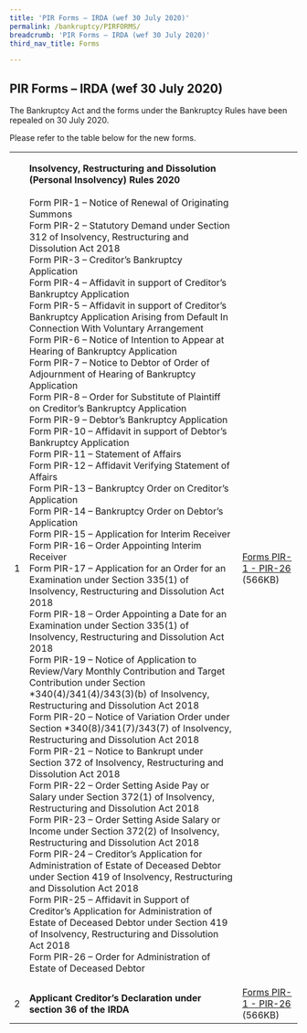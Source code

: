 ```yaml
---
title: 'PIR Forms – IRDA (wef 30 July 2020)'
permalink: /bankruptcy/PIRFORMS/
breadcrumb: 'PIR Forms – IRDA (wef 30 July 2020)'
third_nav_title: Forms

---
```



PIR Forms – IRDA (wef 30 July 2020)
---

The Bankruptcy Act and the forms under the Bankruptcy Rules have been repealed on 30 July 2020.
 
Please refer to the table below for the new forms. <br>
<table>
 <tr>
  <td>1</td>
  <td>
   
   <b>Insolvency, Restructuring and Dissolution (Personal Insolvency) Rules 2020</b><br><br>
 Form PIR-1 – Notice of Renewal of Originating Summons<br>
 Form PIR-2 – Statutory Demand under Section 312 of Insolvency, Restructuring and Dissolution Act 2018<br>
 Form PIR-3 – Creditor’s Bankruptcy Application<br>
 Form PIR-4 – Affidavit in support of Creditor’s Bankruptcy Application<br>
 Form PIR-5 – Affidavit in support of Creditor’s Bankruptcy Application Arising from Default In Connection With Voluntary Arrangement<br>
 Form PIR-6 – Notice of Intention to Appear at Hearing of Bankruptcy Application<br>
 Form PIR-7 – Notice to Debtor of Order of Adjournment of Hearing of Bankruptcy Application<br>
 Form PIR-8 – Order for Substitute of Plaintiff on Creditor’s Bankruptcy Application<br>
 Form PIR-9 – Debtor’s Bankruptcy Application<br>
 Form PIR-10 – Affidavit in support of Debtor’s Bankruptcy Application<br>
 Form PIR-11 – Statement of Affairs<br>
 Form PIR-12 – Affidavit Verifying Statement of Affairs<br>
 Form PIR-13 – Bankruptcy Order on Creditor’s Application<br>
 Form PIR-14 – Bankruptcy Order on Debtor’s Application<br>
 Form PIR-15 – Application for Interim Receiver<br>
 Form PIR-16 – Order Appointing Interim Receiver<br>
 Form PIR-17 – Application for an Order for an Examination under Section 335(1) of Insolvency, Restructuring and Dissolution Act 2018<br>
 Form PIR-18 – Order Appointing a Date for an Examination under Section 335(1) of Insolvency, Restructuring and Dissolution Act 2018<br>
 Form PIR-19 – Notice of Application to Review/Vary Monthly Contribution and Target Contribution under Section *340(4)/341(4)/343(3)(b) of Insolvency, Restructuring and Dissolution Act 2018<br>
 Form PIR-20 – Notice of Variation Order under Section *340(8)/341(7)/343(7) of Insolvency, Restructuring and Dissolution Act 2018<br>
 Form PIR-21 – Notice to Bankrupt under Section 372 of Insolvency, Restructuring and Dissolution Act 2018<br>
 Form PIR-22 – Order Setting Aside Pay or Salary under Section 372(1) of Insolvency, Restructuring and Dissolution Act 2018<br>
 Form PIR-23 – Order Setting Aside Salary or Income under Section 372(2) of Insolvency, Restructuring and Dissolution Act 2018<br>
 Form PIR-24 – Creditor’s Application for Administration of Estate of Deceased Debtor under Section 419 of Insolvency, Restructuring and Dissolution Act 2018<br>
 Form PIR-25 – Affidavit in Support of Creditor’s Application for Administration of Estate of Deceased Debtor under Section 419 of Insolvency, Restructuring and Dissolution Act 2018<br>
 Form PIR-26 – Order for Administration of Estate of Deceased Debtor</td>
 <td>
<a href="/files/FormsPIR-1-PIR-26.pdf/" target="_blank">Forms PIR-1 - PIR-26</a> (566KB)<br>
 </td>
</tr>
<tr>
 <td>2</td>
 <td>
  <b>Applicant Creditor’s Declaration under section 36 of the IRDA</b>
 </td>
 <td>
<a href="/files/ApplicantCreditor'sDeclaration(s36IRDA).pdf/" target="_blank">Forms PIR-1 - PIR-26</a> (566KB)<br>
 </td>
</table>
